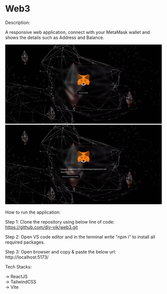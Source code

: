 # Web3

Description:

A responsive web application, connect with your MetaMask wallet and shows the details such as Address and Balance.

![Image description](https://github.com/div-vik/web3/blob/main/src/assets/screenshot1.png)
![Image description](https://github.com/div-vik/web3/blob/main/src/assets/screenshot2.png)

How to run the application:

Step 1: Clone the repository using below line of code:<br>
https://github.com/div-vik/web3.git

Step 2: Open VS code editor and in the terminal write "npm i" to install all required packages.

Step 3: Open browser and copy & paste the below url:<br>
http://localhost:5173/

Tech Stacks:

-> ReactJS <br>
-> TailwindCSS <br>
-> Vite <br>
